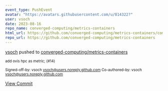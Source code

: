 ```yaml
---
event_type: PushEvent
avatar: "https://avatars.githubusercontent.com/u/814322?"
user: vsoch
date: 2023-08-16
repo_name: converged-computing/metrics-containers
html_url: https://github.com/converged-computing/metrics-containers/commit/4de37b9aa7658fe1010413e768d3df70aa0ca091
repo_url: https://github.com/converged-computing/metrics-containers
---
```


<a href='https://github.com/vsoch' target='_blank'>vsoch</a> pushed to <a href='https://github.com/converged-computing/metrics-containers' target='_blank'>converged-computing/metrics-containers</a>

<small>add ovis hpc as metric; (#14)

Signed-off-by: vsoch <vsoch@users.noreply.github.com>
Co-authored-by: vsoch <vsoch@users.noreply.github.com></small>

<a href='https://github.com/converged-computing/metrics-containers/commit/4de37b9aa7658fe1010413e768d3df70aa0ca091' target='_blank'>View Commit</a>